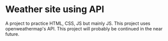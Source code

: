 # Weather site using API

A project to practice HTML, CSS, JS but mainly JS. This project uses openweathermap's API. This project will probably be continued in the near future.
